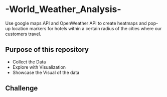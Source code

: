 # -World_Weather_Analysis-
Use google maps API and OpenWeather API to create heatmaps and pop-up location markers for hotels within a certain radius of the cities where our customers travel.
## Purpose of this repository
- Collect the Data
- Explore with Visualization
- Showcase the Visual of the data

## Challenge 

